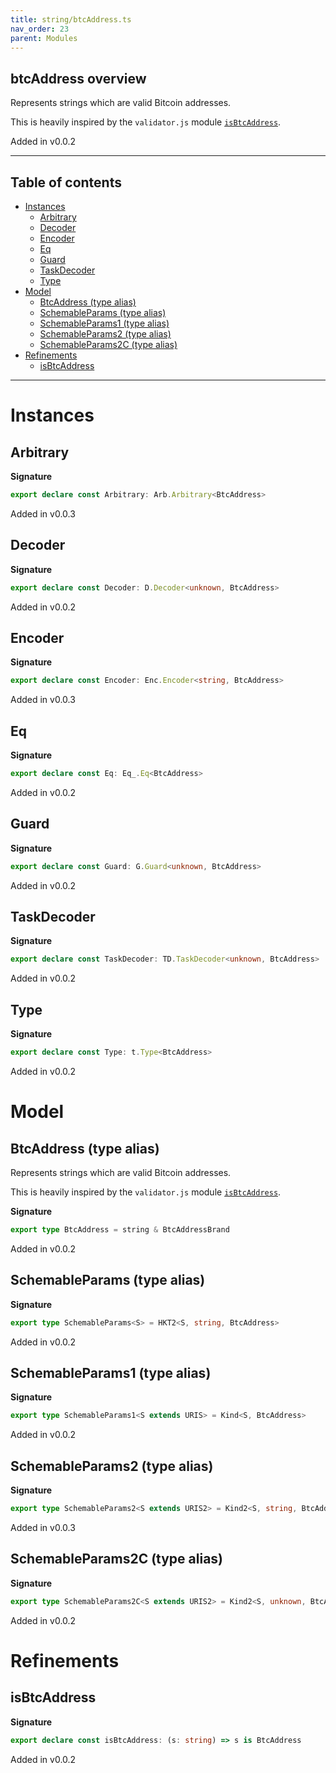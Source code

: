```yaml
---
title: string/btcAddress.ts
nav_order: 23
parent: Modules
---
```


## btcAddress overview

Represents strings which are valid Bitcoin addresses.

This is heavily inspired by the `validator.js` module
[`isBtcAddress`](https://github.com/validatorjs/validator.js/blob/master/src/lib/isBtcAddress.js).

Added in v0.0.2

---

<h2 class="text-delta">Table of contents</h2>

- [Instances](#instances)
  - [Arbitrary](#arbitrary)
  - [Decoder](#decoder)
  - [Encoder](#encoder)
  - [Eq](#eq)
  - [Guard](#guard)
  - [TaskDecoder](#taskdecoder)
  - [Type](#type)
- [Model](#model)
  - [BtcAddress (type alias)](#btcaddress-type-alias)
  - [SchemableParams (type alias)](#schemableparams-type-alias)
  - [SchemableParams1 (type alias)](#schemableparams1-type-alias)
  - [SchemableParams2 (type alias)](#schemableparams2-type-alias)
  - [SchemableParams2C (type alias)](#schemableparams2c-type-alias)
- [Refinements](#refinements)
  - [isBtcAddress](#isbtcaddress)

---

# Instances

## Arbitrary

**Signature**

```ts
export declare const Arbitrary: Arb.Arbitrary<BtcAddress>
```

Added in v0.0.3

## Decoder

**Signature**

```ts
export declare const Decoder: D.Decoder<unknown, BtcAddress>
```

Added in v0.0.2

## Encoder

**Signature**

```ts
export declare const Encoder: Enc.Encoder<string, BtcAddress>
```

Added in v0.0.3

## Eq

**Signature**

```ts
export declare const Eq: Eq_.Eq<BtcAddress>
```

Added in v0.0.2

## Guard

**Signature**

```ts
export declare const Guard: G.Guard<unknown, BtcAddress>
```

Added in v0.0.2

## TaskDecoder

**Signature**

```ts
export declare const TaskDecoder: TD.TaskDecoder<unknown, BtcAddress>
```

Added in v0.0.2

## Type

**Signature**

```ts
export declare const Type: t.Type<BtcAddress>
```

Added in v0.0.2

# Model

## BtcAddress (type alias)

Represents strings which are valid Bitcoin addresses.

This is heavily inspired by the `validator.js` module
[`isBtcAddress`](https://github.com/validatorjs/validator.js/blob/master/src/lib/isBtcAddress.js).

**Signature**

```ts
export type BtcAddress = string & BtcAddressBrand
```

Added in v0.0.2

## SchemableParams (type alias)

**Signature**

```ts
export type SchemableParams<S> = HKT2<S, string, BtcAddress>
```

Added in v0.0.2

## SchemableParams1 (type alias)

**Signature**

```ts
export type SchemableParams1<S extends URIS> = Kind<S, BtcAddress>
```

Added in v0.0.2

## SchemableParams2 (type alias)

**Signature**

```ts
export type SchemableParams2<S extends URIS2> = Kind2<S, string, BtcAddress>
```

Added in v0.0.3

## SchemableParams2C (type alias)

**Signature**

```ts
export type SchemableParams2C<S extends URIS2> = Kind2<S, unknown, BtcAddress>
```

Added in v0.0.2

# Refinements

## isBtcAddress

**Signature**

```ts
export declare const isBtcAddress: (s: string) => s is BtcAddress
```

Added in v0.0.2
